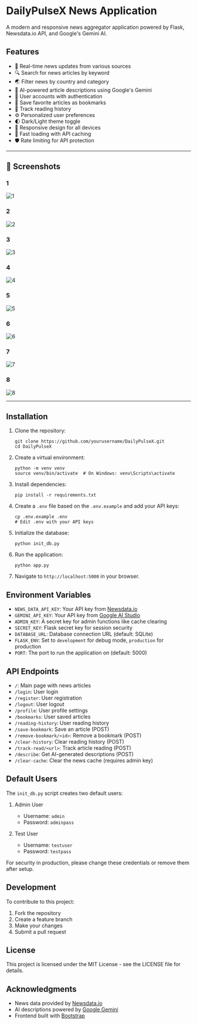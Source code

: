# DailyPulseX News Application

A modern and responsive news aggregator application powered by Flask, Newsdata.io API, and Google's Gemini AI.

## Features

- 📰 Real-time news updates from various sources
- 🔍 Search for news articles by keyword
- 🌏 Filter news by country and category
- 🤖 AI-powered article descriptions using Google's Gemini
- 👤 User accounts with authentication
- 🔖 Save favorite articles as bookmarks
- 📖 Track reading history
- ⚙️ Personalized user preferences
- 🌓 Dark/Light theme toggle
- 📱 Responsive design for all devices
- 🚀 Fast loading with API caching
- 🛡️ Rate limiting for API protection
---

## 📸 Screenshots

### 1  
![1](Screenshots/1.png)

### 2  
![2](Screenshots/2.png)

### 3  
![3](Screenshots/3.png)

### 4  
![4](Screenshots/4.png)

### 5  
![5](Screenshots/5.png)

### 6  
![6](Screenshots/6.png)

### 7  
![7](Screenshots/7.png)

### 8  
![8](Screenshots/8.png)


---

## Installation

1. Clone the repository:
   ```
   git clone https://github.com/yourusername/DailyPulseX.git
   cd DailyPulseX
   ```

2. Create a virtual environment:
   ```
   python -m venv venv
   source venv/bin/activate  # On Windows: venv\Scripts\activate
   ```

3. Install dependencies:
   ```
   pip install -r requirements.txt
   ```

4. Create a `.env` file based on the `.env.example` and add your API keys:
   ```
   cp .env.example .env
   # Edit .env with your API keys
   ```

5. Initialize the database:
   ```
   python init_db.py
   ```

6. Run the application:
   ```
   python app.py
   ```

7. Navigate to `http://localhost:5000` in your browser.

## Environment Variables

- `NEWS_DATA_API_KEY`: Your API key from [Newsdata.io](https://newsdata.io)
- `GEMINI_API_KEY`: Your API key from [Google AI Studio](https://ai.google.dev/)
- `ADMIN_KEY`: A secret key for admin functions like cache clearing
- `SECRET_KEY`: Flask secret key for session security
- `DATABASE_URL`: Database connection URL (default: SQLite)
- `FLASK_ENV`: Set to `development` for debug mode, `production` for production
- `PORT`: The port to run the application on (default: 5000)

## API Endpoints

- `/`: Main page with news articles
- `/login`: User login
- `/register`: User registration
- `/logout`: User logout
- `/profile`: User profile settings
- `/bookmarks`: User saved articles
- `/reading-history`: User reading history
- `/save-bookmark`: Save an article (POST)
- `/remove-bookmark/<id>`: Remove a bookmark (POST)
- `/clear-history`: Clear reading history (POST)
- `/track-read/<url>`: Track article reading (POST)
- `/describe`: Get AI-generated descriptions (POST)
- `/clear-cache`: Clear the news cache (requires admin key)

## Default Users

The `init_db.py` script creates two default users:

1. Admin User
   - Username: `admin`
   - Password: `adminpass`

2. Test User
   - Username: `testuser`
   - Password: `testpass`

For security in production, please change these credentials or remove them after setup.

## Development

To contribute to this project:

1. Fork the repository
2. Create a feature branch
3. Make your changes
4. Submit a pull request

## License

This project is licensed under the MIT License - see the LICENSE file for details.

## Acknowledgments

- News data provided by [Newsdata.io](https://newsdata.io)
- AI descriptions powered by [Google Gemini](https://ai.google.dev/)
- Frontend built with [Bootstrap](https://getbootstrap.com/) 
